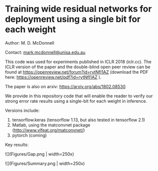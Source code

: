 # Training wide residual networks for deployment using a single bit for each weight

Author: M. D. McDonnell

Contact: mark.mcdonnell@unisa.edu.au

This code was used for experiments published in ICLR 2018 (iclr.cc). The ICLR version of the paper and the double-blind open peer review can be found at https://openreview.net/forum?id=rytNfI1AZ (download the PDF here: https://openreview.net/pdf?id=rytNfI1AZ ).

The paper is also on arxiv: https://arxiv.org/abs/1802.08530

We provide in this repository code that will enable the reader to verify our strong error rate results using a single-bit for each weight in inference.

Versions include: 

1. tensorflow.keras (tensorflow 1.13, but also tested in tensorflow 2.1)
2. Matlab, using the matconvnet package (http://www.vlfeat.org/matconvnet/) 
3. pytorch (coming)

Key results:

![](Figures/Gap.png | width=250x)

![](Figures/Summary.png | width=250x)

